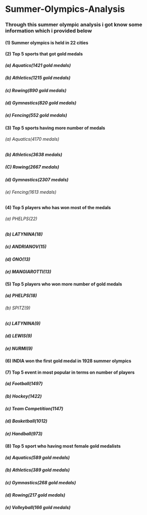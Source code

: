 # Summer-Olympics-Analysis
### Through this summer olympic analysis i got know some information which i provided below
#### (1) Summer olympics is held in 22 cities 
####  (2) Top 5 sports that got gold medals
   #####  (a) Aquatics(1421 gold medals)
  ##### (b) Athletics(1215 gold medals)
   #####   (c) Rowing(890 gold medals)
   ##### (d) Gymnastics(820 gold medals)
   #####   (e) Fencing(552 gold medals)
  
#### (3) Top 5 sports having more number of medals
   ###### (a) Aquatics(4170 medals)
   #####  (b) Athletics(3638 medals)
   #####  (C) Rowing(2667 medals)
  #####   (d) Gymnastics(2307 medals)
   ###### (e) Fencing(1613 medals)
 #### (4) Top 5 players who has won most of the medals
   ###### (a) PHELPS(22)
   #####  (b) LATYNINA(18)
   ##### (c) ANDRIANOV(15)
   ##### (d) ONO(13)
   #####  (e) MANGIAROTTI(13)
#### (5) Top 5 players who won more number of gold medals
   ##### (a) PHELPS(18)
   ######  (b) SPITZ(9)
   ##### (c) LATYNINA(9)
  #####   (d) LEWIS(9)
  ##### (e) NURMI(9)
#### (6) INDIA won the first gold medal in 1928 summer olympics
#### (7) Top 5 event in most popular in terms on number of players
   ##### (a) Football(1497)
  #####  (b) Hockey(1422)
  #####   (c) Team Competition(1147)
  #####   (d) Basketball(1012)
  ##### (e) Handball(973)
#### (8) Top 5 sport who having most female gold medalists
   ##### (a) Aquatics(589 gold medals)
   #####  (b) Athletics(389 gold medals)
   ##### (c) Gymnastics(268 gold medals)
   #####  (d) Rowing(217 gold medals)
   ##### (e) Volleyball(166 gold medals)
